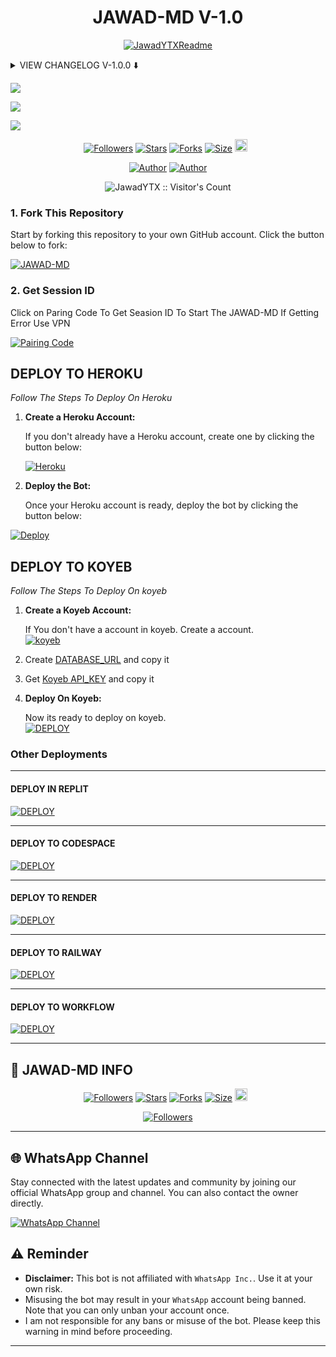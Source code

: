 <h1 align="center"> JAWAD-MD V-1.0 </h1>

<p align="center">
  <a href="https://github.com/JawadYTX"><img src="http://readme-typing-svg.herokuapp.com?color=red&center=true&vCenter=true&multiline=false&lines=JAWAD-MD-+v1.0+MultiDevice;Developed+by+JawadYTX;Give+star+and+forks+this+Repo+🌟" alt="JawadYTXReadme"></a>
</p>

<details>
<summary> VIEW CHANGELOG V-1.0.0 ⬇️ </summary>
  
- **All Downloaders Fixed Now.**

- **Reply With Status Seen Added.**
 
- **Added Cantrol Bot Via Commands.**
 
- **Overall Performance Improved.**

</details>

<a><img src='https://i.imgur.com/LyHic3i.gif'/></a>

<a><img src='https://files.catbox.moe/pf270b.jpg'/></a>

<a><img src='https://i.imgur.com/LyHic3i.gif'/></a>

  <p align="center">
<a href="https://github.com/JawadYTX/followers"><img title="Followers" src="https://img.shields.io/github/followers/JawadYTX?color=blue&style=flat-square"></a>
<a href="https://github.com/JawadYTX/JAWAD-MD/stargazers/"><img title="Stars" src="https://img.shields.io/github/stars/JawadYTX/JAWAD-MD?color=blue&style=flat-square"></a>
<a href="https://github.com/JawadYTX/JAWAD-MD/network/members"><img title="Forks" src="https://img.shields.io/github/forks/JawadYTX/JAWAD-MD?color=blue&style=flat-square"></a>
<a href="https://github.com/JawadYTX/JAWAD-MD/"><img title="Size" src="https://img.shields.io/github/repo-size/JawadYTX/JAWAD-MD?style=flat-square&color=green"></a>
<a href="https://github.com/JawadYTX/JAWAD-MD/graphs/commit-activity"><img height="20" src="https://img.shields.io/badge/Maintained%3F-yes-green.svg"></a>&nbsp;&nbsp;
</p>
<p align='center'>
</p>

<p align="center">
<a href="https://github.com/JawadYTX"><img title="Author" src="https://img.shields.io/badge/JawadYTX-black?style=for-the-badge&logo=Github"></a> <a href="https://whatsapp.com/channel/0029Vb5n6oH0QeaoT1Shcn35"><img title="Author" src="https://img.shields.io/badge/CHANNEL-black?style=for-the-badge&logo=whatsapp"></a>

 <p align="center"><img src="https://profile-counter.glitch.me/{JAWAD-MD}/count.svg" alt="JawadYTX :: Visitor's Count" old_src="https://profile-counter.glitch.me/{JawadYTX}/count.svg" /></p>

### 1. Fork This Repository

Start by forking this repository to your own GitHub account. Click the button below to fork:

  <a href="https://github.com/JawadYTX/JAWAD-MD/fork"><img title="JAWAD-MD" src="https://img.shields.io/badge/FORK-KHAN MD-h?color=blue&style=for-the-badge&logo=stackshare"></a>
  
### 2. Get Session ID 

Click on Paring Code To Get Seasion ID To Start The JAWAD-MD If Getting Error Use VPN

<a href='https://khanmdx.onrender.com' target="_blank"><img alt='Pairing Code' src='https://img.shields.io/badge/Get Paring Code-black?style=for-the-badge&logo=opencv&logoColor=red'/></a>

## **DEPLOY TO HEROKU**

*Follow The Steps To Deploy On Heroku*

1. **Create a Heroku Account:**

   If you don't already have a Heroku account, create one by clicking the button below:

   <a href='https://signup.heroku.com/' target="_blank"><img alt='Heroku' src='https://img.shields.io/badge/-Create-black?style=for-the-badge&logo=heroku&logoColor=red'/></a>

2. **Deploy the Bot:**

   Once your Heroku account is ready, deploy the bot by clicking the button below:

[![Deploy](https://www.herokucdn.com/deploy/button.svg)](https://dashboard.heroku.com/new?template=https://github.com/JawadYTX/JAWAD-MD/tree/main)


## **DEPLOY TO KOYEB**

*Follow The Steps To Deploy On koyeb*

1. **Create a Koyeb Account:**

   If You don't have a account in koyeb. Create a account.
    <br>
<a href='https://app.koyeb.com/auth/signup' target="_blank"><img alt='koyeb' src='https://img.shields.io/badge/-Create-black?style=for-the-badge&logo=koyeb&logoColor=white'/></a>

3. Create [DATABASE_URL](https://app.koyeb.com/database-services/new) and copy it

4. Get [Koyeb API_KEY](https://app.koyeb.com/settings/api) and copy it

2. **Deploy On Koyeb:**
  
   Now its ready to deploy on koyeb.
   <br>
    <a href='https://app.koyeb.com/services/deploy?type=git&repository=JawadYTX/JAWAD-MD&ports=3000;http;/&env[SESSION_ID]=null&env[DATABASE_URL]=null&env[KOYEB_API]=null&env[MODE]=public&env[PREFIX]=.&env&env[PORT]=3000&[KOYEB]=true&env[OWNER_NUMBER]=,null&env[OWNER_NAME]=JawadYTX&env[AUTO_REJECT_CALLS]=false&env[WELCOME]=false&env[AUTO_READ_STATUS]=true&env[STATUS_READ_MSG]=JAWAD-MD&env[AUTO_REPLY_STATUS]=true&env[AUTO_READ_MESSAGES]=false&env[ALWAYS_ONLINE]=false&env[AUTO_RECORDING]=false&env[AUTO_TYPING]=false&env[AUTO_REACT]=false&env[AUTO_BLOCK]=false&name=null&env[KOYEB_NAME]=khanmd&builder=dockerfile' target="_blank"><img alt='DEPLOY' src='https://img.shields.io/badge/-KOYEB-blue?style=for-the-badge&logo=koyeb&logoColor=white'/></a>

### Other Deployments

--------
  #### DEPLOY IN REPLIT

   <a href='https://repl.it/github/JawadYTX/JAWAD-MD' target="_blank"><img alt='DEPLOY' src='https://img.shields.io/badge/-REPLIT-orange?style=for-the-badge&logo=replit&logoColor=white'/></a>

--------

  #### DEPLOY TO CODESPACE

<a href='https://github.com/codespaces/new' target="_blank"><img alt='DEPLOY' src='https://img.shields.io/badge/CODESPACE-h?color=navy&style=for-the-badge&logo=visualstudiocode'/></a></p>

--------

   #### DEPLOY TO RENDER

<a href='https://dashboard.render.com' target="_blank"><img alt='DEPLOY' src='https://img.shields.io/badge/RENDER-h?color=maroon&style=for-the-badge&logo=render'/></a></p>

--------

   #### DEPLOY TO RAILWAY

<a href='https://railway.app/new' target="_blank"><img alt='DEPLOY' src='https://img.shields.io/badge/RAILWAY-h?color=black&style=for-the-badge&logo=railway'/></a></p>

--------

   #### DEPLOY TO WORKFLOW 

<a href='https://whatsapp.com/channel/0029VatOy2EAzNc2WcShQw1j/851' target="_blank"><img alt='DEPLOY' src='https://img.shields.io/badge/WORKFLOW-h?color=pink&style=for-the-badge&logo=github'/></a></p>

--------

## 🔗 JAWAD-MD INFO

  <p align="center">
<a href="https://github.com/JawadYTX/followers"><img title="Followers" src="https://img.shields.io/github/followers/JawadYTX?color=blue&style=square"></a>
<a href="https://github.com/JawadYTX/JAWAD-MD/stargazers/"><img title="Stars" src="https://img.shields.io/github/stars/JawadYTX/JAWAD-MD?color=blue&style=square"></a>
<a href="https://github.com/JawadYTX/JAWAD-MD/network/members"><img title="Forks" src="https://img.shields.io/github/forks/JawadYTX/JAWAD-MD?color=blue&style=square"></a>
<a href="https://github.com/JawadYTX/JAWAD-MD/"><img title="Size" src="https://img.shields.io/github/repo-size/JawadYTX/JAWAD-MD?style=square&color=green"></a>
<a href="https://github.com/JawadYTX/JAWAD-MD/graphs/commit-activity"><img height="20" src="https://img.shields.io/badge/Maintained%3F-yes-green.svg"></a>&nbsp;&nbsp;

 <p align="center">
<a href="https://github.com/JawadYTX/JAWAD-MD/blob/main/LICENSE"><img title="Followers" src="https://img.shields.io/github/license/JawadYTX/JAWAD-MD?color=green&label=License&style=square"></a>

--------

## 🌐 WhatsApp Channel 

Stay connected with the latest updates and community by joining our official WhatsApp group and channel. You can also contact the owner directly.

[![WhatsApp Channel](https://img.shields.io/badge/Join-WhatsApp%20Channel-25D366?style=for-the-badge&logo=whatsapp)]([https://whatsapp.com/channel/0029Vb5n6oH0QeaoT1Shcn35](https://wa.me/967775056581))


## ⚠️ Reminder

- **Disclaimer:** This bot is not affiliated with `WhatsApp Inc.`. Use it at your own risk.
- Misusing the bot may result in your `WhatsApp` account being banned. Note that you can only unban your account once.
- I am not responsible for any bans or misuse of the bot. Please keep this warning in mind before proceeding.

---
